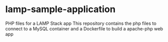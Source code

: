 # lamp-sample-application
PHP files for a LAMP Stack app 
This repository contains the php files to connect to a MySQL container and a Dockerfile to build a apache-php web app
